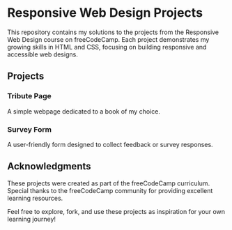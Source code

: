 # Responsive Web Design Projects

This repository contains my solutions to the projects from the Responsive Web Design course on freeCodeCamp. Each project demonstrates my growing skills in HTML and CSS, focusing on building responsive and accessible web designs.

## Projects

### Tribute Page

A simple webpage dedicated to a book of my choice.

### Survey Form

A user-friendly form designed to collect feedback or survey responses.

<!-- ### Product Landing Page

A landing page showcasing a fictional product with responsive layouts and navigation.

### Technical Documentation Page

A structured documentation webpage with navigation links for easy access to different sections.

### Personal Portfolio Webpage

A portfolio website highlighting my projects and skills, complete with a responsive design.-->


## Acknowledgments

These projects were created as part of the freeCodeCamp curriculum. Special thanks to the freeCodeCamp community for providing excellent learning resources.

Feel free to explore, fork, and use these projects as inspiration for your own learning journey!
